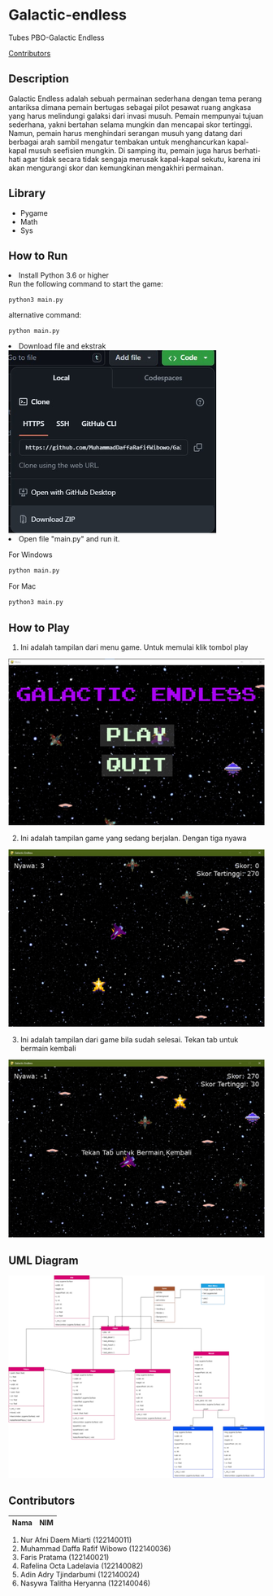 # Galactic-endless
Tubes PBO-Galactic Endless

[Contributors](#contributors)

## Description
Galactic Endless adalah sebuah permainan sederhana dengan tema perang antariksa dimana pemain bertugas sebagai pilot pesawat ruang angkasa yang harus melindungi galaksi dari invasi musuh. Pemain mempunyai tujuan sederhana, yakni bertahan selama mungkin dan mencapai skor tertinggi. Namun, pemain harus menghindari serangan musuh yang datang dari berbagai arah sambil mengatur tembakan untuk menghancurkan kapal-kapal musuh seefisien mungkin. Di samping itu, pemain juga harus berhati-hati agar tidak secara tidak sengaja merusak kapal-kapal sekutu, karena ini akan mengurangi skor dan kemungkinan mengakhiri permainan.

## Library
- Pygame
- Math
- Sys

## How to Run
<li> Install Python 3.6 or higher</li>
Run the following command to start the game:

```
python3 main.py
```
alternative command:

```
python main.py
```
<li> Download file and ekstrak </li>
<img src="Download file.jpeg" alt="Alt text" title="Optional title">

<li> Open file "main.py" and run it. </li>

<p>For Windows</p>

```bash
python main.py
```

<p>For Mac</p>

```bash
python3 main.py
```
## How to Play

1. Ini adalah tampilan dari menu game. Untuk memulai klik tombol play

<img src="Mainmenu.jpeg" alt="Alt text" title="Optional title">

2. Ini adalah tampilan game yang sedang berjalan. Dengan tiga nyawa

<img src="Game berjalan.jpeg" alt="Alt text" title="Optional title">

3. Ini adalah tampilan dari game bila sudah selesai. Tekan tab untuk bermain kembali
<img src="Game selesai.jpeg" alt="Alt text" title="Optional title">


## UML Diagram
<img src="UML-Diagram.png" alt="Alt text" title="Optional title">


## Contributors

| Nama | NIM | 
| ---- | --- | 
1. Nur Afni Daem Miarti (122140011)
2. Muhammad Daffa Rafif Wibowo (122140036) 
3. Faris Pratama (122140021)
4. Rafelina Octa Ladelavia (122140082)
5. Adin Adry Tjindarbumi (122140024)
6. Nasywa Talitha Heryanna (122140046)
